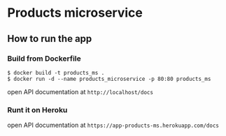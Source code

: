 # Products microservice

## How to run the app

### Build from Dockerfile
    
```
$ docker build -t products_ms .
$ docker run -d --name products_microservice -p 80:80 products_ms
```

open API documentation at `http://localhost/docs`

### Runt it on Heroku

open API documentation at `https://app-products-ms.herokuapp.com/docs`


